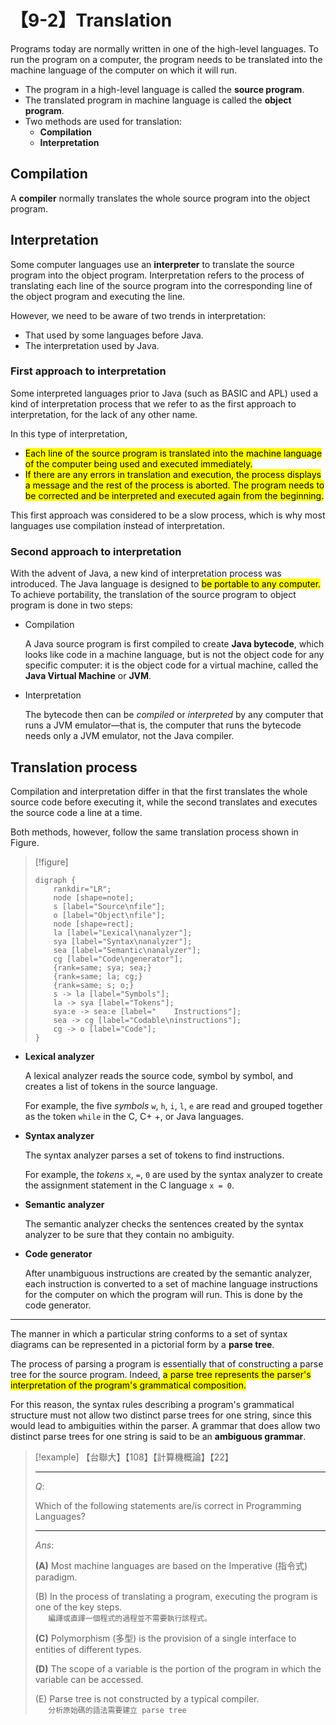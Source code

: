 # 【9-2】Translation

Programs today are normally written in one of the high-level languages. To run the program on a computer, the program needs to be translated into the machine language of the computer on which it will run.

- The program in a high-level language is called the **source program**.
- The translated program in machine language is called the **object program**.
- Two methods are used for translation:
    - **Compilation**
    - **Interpretation**

## Compilation

A **compiler** normally translates the whole source program into the object program.

## Interpretation

Some computer languages use an **interpreter** to translate the source program into the object program. Interpretation refers to the process of translating each line of the source program into the corresponding line of the object program and executing the line.

However, we need to be aware of two trends in interpretation:

- That used by some languages before Java.
- The interpretation used by Java.

### First approach to interpretation

Some interpreted languages prior to Java (such as BASIC and APL) used a kind of interpretation process that we refer to as the first approach to interpretation, for the lack of any other name.

In this type of interpretation,

- <mark>Each line of the source program is translated into the machine language of the computer being used and executed immediately.</mark>
- <mark>If there are any errors in translation and execution, the process displays a message and the rest of the process is aborted. The program needs to be corrected and be interpreted and executed again from the beginning.</mark>

This first approach was considered to be a slow process, which is why most languages use compilation instead of interpretation.

### Second approach to interpretation

With the advent of Java, a new kind of interpretation process was introduced. The Java language is designed to <mark>be portable to any computer.</mark> To achieve portability, the translation of the source program to object program is done in two steps:

- Compilation

    A Java source program is first compiled to create **Java bytecode**, which looks like code in a machine language, but is not the object code for any specific computer: it is the object code for a virtual machine, called the **Java Virtual Machine** or **JVM**.

- Interpretation

    The bytecode then can be *compiled* or *interpreted* by any computer that runs a JVM emulator—that is, the computer that runs the bytecode needs only a JVM emulator, not the Java compiler.

## Translation process

Compilation and interpretation differ in that the first translates the whole source code before executing it, while the second translates and executes the source code a line at a time.

Both methods, however, follow the same translation process shown in Figure.

> [!figure]
>
> ```graphviz
> digraph {
>     rankdir="LR";
>     node [shape=note];
>     s [label="Source\nfile"];
>     o [label="Object\nfile"];
>     node [shape=rect];
>     la [label="Lexical\nanalyzer"];
>     sya [label="Syntax\nanalyzer"];
>     sea [label="Semantic\nanalyzer"];
>     cg [label="Code\ngenerator"];
>     {rank=same; sya; sea;}
>     {rank=same; la; cg;}
>     {rank=same; s; o;}
>     s -> la [label="Symbols"];
>     la -> sya [label="Tokens"];
>     sya:e -> sea:e [label="    Instructions"];
>     sea -> cg [label="Codable\ninstructions"];
>     cg -> o [label="Code"];
> }
> ```

- **Lexical analyzer**

    A lexical analyzer reads the source code, symbol by symbol, and creates a list of tokens in the source language.

    For example, the five *symbols* `w`, `h`, `i`, `l`, `e` are read and grouped together as the token `while` in the C, C+ +, or Java languages.

- **Syntax analyzer**

    The syntax analyzer parses a set of tokens to find instructions.

    For example, the *tokens* `x`, `=`, `0` are used by the syntax analyzer to create the assignment statement in the C language `x = 0`.

- **Semantic analyzer**

    The semantic analyzer checks the sentences created by the syntax analyzer to be sure that they contain no ambiguity.

- **Code generator**

    After unambiguous instructions are created by the semantic analyzer, each instruction is converted to a set of machine language instructions for the computer on which the program will run. This is done by the code generator.

---

The manner in which a particular string conforms to a set of syntax diagrams can be represented in a pictorial form by a **parse tree**.

The process of parsing a program is essentially that of constructing a parse tree for the source program. Indeed, <mark>a parse tree represents the parser's interpretation of the program's grammatical composition.</mark>

For this reason, the syntax rules describing a program's grammatical structure must not allow two distinct parse trees for one string, since this would lead to ambiguities within the parser. A grammar that does allow two distinct parse trees for one string is said to be an **ambiguous grammar**.

> [!example]
> 【台聯大】【108】【計算機概論】【22】
>
> ---
>
> $Q:$
>
> Which of the following statements are/is correct in Programming Languages?
>
> ---
>
> $Ans:$
>
> **(A)** Most machine languages are based on the Imperative (指令式) paradigm.
>
> (B) In the process of translating a program, executing the program is one of the key steps.  
> $\quad$ `編譯或直譯一個程式的過程並不需要執行該程式。`
>
> **(C)** Polymorphism (多型) is the provision of a single interface to entities of different types.
>
> **(D)** The scope of a variable is the portion of the program in which the variable can be accessed.
>
> (E) Parse tree is not constructed by a typical compiler.  
> $\quad$ `分析原始碼的語法需要建立 parse tree`
